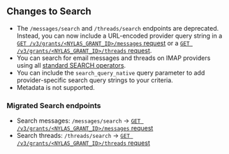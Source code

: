 ## Changes to Search

- The `/messages/search` and `/threads/search` endpoints are deprecated. Instead, you can now include a URL-encoded provider query string in a [`GET /v3/grants/<NYLAS_GRANT_ID>/messages` request](https://developer.nylas.com/docs/api/v3/ecc/#get-/v3/grants/-grant_id-/messages) or a [`GET /v3/grants/<NYLAS_GRANT_ID>/threads` request](https://developer.nylas.com/docs/api/v3/ecc/#get-/v3/grants/-grant_id-/threads).
- You can search for email messages and threads on IMAP providers using all [standard SEARCH operators](https://datatracker.ietf.org/doc/html/rfc3501#section-6.4.4).
- You can include the `search_query_native` query parameter to add provider-specific search query strings to your criteria.
- Metadata is not supported.

### Migrated Search endpoints

- Search messages: `/messages/search` → [`GET /v3/grants/<NYLAS_GRANT_ID>/messages` request](https://developer.nylas.com/docs/api/v3/ecc/#get-/v3/grants/-grant_id-/messages)
- Search threads: `/threads/search` → [`GET /v3/grants/<NYLAS_GRANT_ID>/threads` request](https://developer.nylas.com/docs/api/v3/ecc/#get-/v3/grants/-grant_id-/threads)
